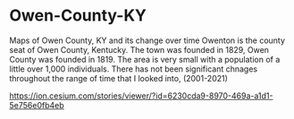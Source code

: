 # Owen-County-KY
Maps of Owen County, KY and its change over time
Owenton is the county seat of Owen County, Kentucky. The town was founded in 1829, Owen County was founded in 1819. The area is very small with a population of a little over 1,000 individuals. There has not been significant chnages throughout the range of time that I looked into, (2001-2021)


https://ion.cesium.com/stories/viewer/?id=6230cda9-8970-469a-a1d1-5e756e0fb4eb
